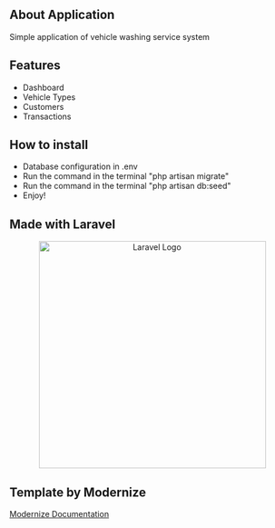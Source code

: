 ## About Application

Simple application of vehicle washing service system

## Features

- Dashboard
- Vehicle Types
- Customers
- Transactions

## How to install

- Database configuration in .env
- Run the command in the terminal "php artisan migrate"
- Run the command in the terminal "php artisan db:seed"
- Enjoy!

## Made with Laravel

<p align="center"><a href="https://laravel.com" target="_blank"><img src="https://raw.githubusercontent.com/laravel/art/master/logo-lockup/5%20SVG/2%20CMYK/1%20Full%20Color/laravel-logolockup-cmyk-red.svg" width="400" alt="Laravel Logo"></a></p>


## Template by Modernize

[Modernize Documentation](https://github.com/adminmart/Modernize-bootstrap-free)
